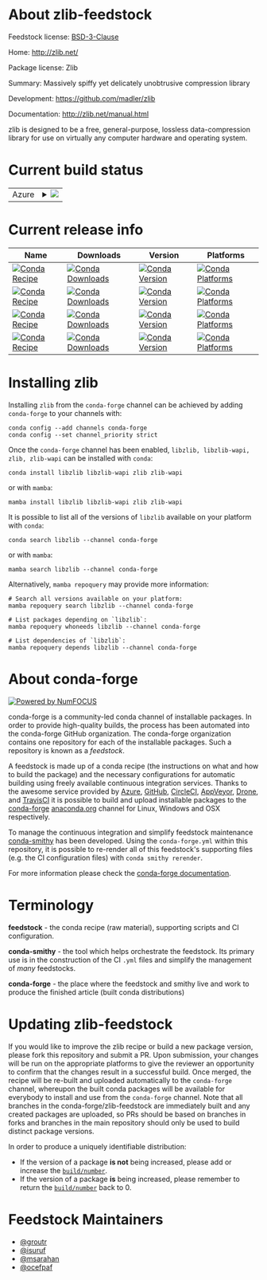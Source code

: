 About zlib-feedstock
====================

Feedstock license: [BSD-3-Clause](https://github.com/conda-forge/zlib-feedstock/blob/main/LICENSE.txt)

Home: http://zlib.net/

Package license: Zlib

Summary: Massively spiffy yet delicately unobtrusive compression library

Development: https://github.com/madler/zlib

Documentation: http://zlib.net/manual.html

zlib is designed to be a free, general-purpose, lossless data-compression
library for use on virtually any computer hardware and operating system.


Current build status
====================


<table>
    
  <tr>
    <td>Azure</td>
    <td>
      <details>
        <summary>
          <a href="https://dev.azure.com/conda-forge/feedstock-builds/_build/latest?definitionId=2250&branchName=main">
            <img src="https://dev.azure.com/conda-forge/feedstock-builds/_apis/build/status/zlib-feedstock?branchName=main">
          </a>
        </summary>
        <table>
          <thead><tr><th>Variant</th><th>Status</th></tr></thead>
          <tbody><tr>
              <td>linux_64</td>
              <td>
                <a href="https://dev.azure.com/conda-forge/feedstock-builds/_build/latest?definitionId=2250&branchName=main">
                  <img src="https://dev.azure.com/conda-forge/feedstock-builds/_apis/build/status/zlib-feedstock?branchName=main&jobName=linux&configuration=linux%20linux_64_" alt="variant">
                </a>
              </td>
            </tr><tr>
              <td>linux_aarch64</td>
              <td>
                <a href="https://dev.azure.com/conda-forge/feedstock-builds/_build/latest?definitionId=2250&branchName=main">
                  <img src="https://dev.azure.com/conda-forge/feedstock-builds/_apis/build/status/zlib-feedstock?branchName=main&jobName=linux&configuration=linux%20linux_aarch64_" alt="variant">
                </a>
              </td>
            </tr><tr>
              <td>linux_ppc64le</td>
              <td>
                <a href="https://dev.azure.com/conda-forge/feedstock-builds/_build/latest?definitionId=2250&branchName=main">
                  <img src="https://dev.azure.com/conda-forge/feedstock-builds/_apis/build/status/zlib-feedstock?branchName=main&jobName=linux&configuration=linux%20linux_ppc64le_" alt="variant">
                </a>
              </td>
            </tr><tr>
              <td>osx_64</td>
              <td>
                <a href="https://dev.azure.com/conda-forge/feedstock-builds/_build/latest?definitionId=2250&branchName=main">
                  <img src="https://dev.azure.com/conda-forge/feedstock-builds/_apis/build/status/zlib-feedstock?branchName=main&jobName=osx&configuration=osx%20osx_64_" alt="variant">
                </a>
              </td>
            </tr><tr>
              <td>osx_arm64</td>
              <td>
                <a href="https://dev.azure.com/conda-forge/feedstock-builds/_build/latest?definitionId=2250&branchName=main">
                  <img src="https://dev.azure.com/conda-forge/feedstock-builds/_apis/build/status/zlib-feedstock?branchName=main&jobName=osx&configuration=osx%20osx_arm64_" alt="variant">
                </a>
              </td>
            </tr><tr>
              <td>win_64</td>
              <td>
                <a href="https://dev.azure.com/conda-forge/feedstock-builds/_build/latest?definitionId=2250&branchName=main">
                  <img src="https://dev.azure.com/conda-forge/feedstock-builds/_apis/build/status/zlib-feedstock?branchName=main&jobName=win&configuration=win%20win_64_" alt="variant">
                </a>
              </td>
            </tr><tr>
              <td>win_arm64</td>
              <td>
                <a href="https://dev.azure.com/conda-forge/feedstock-builds/_build/latest?definitionId=2250&branchName=main">
                  <img src="https://dev.azure.com/conda-forge/feedstock-builds/_apis/build/status/zlib-feedstock?branchName=main&jobName=win&configuration=win%20win_arm64_" alt="variant">
                </a>
              </td>
            </tr>
          </tbody>
        </table>
      </details>
    </td>
  </tr>
</table>

Current release info
====================

| Name | Downloads | Version | Platforms |
| --- | --- | --- | --- |
| [![Conda Recipe](https://img.shields.io/badge/recipe-libzlib-green.svg)](https://anaconda.org/conda-forge/libzlib) | [![Conda Downloads](https://img.shields.io/conda/dn/conda-forge/libzlib.svg)](https://anaconda.org/conda-forge/libzlib) | [![Conda Version](https://img.shields.io/conda/vn/conda-forge/libzlib.svg)](https://anaconda.org/conda-forge/libzlib) | [![Conda Platforms](https://img.shields.io/conda/pn/conda-forge/libzlib.svg)](https://anaconda.org/conda-forge/libzlib) |
| [![Conda Recipe](https://img.shields.io/badge/recipe-libzlib--wapi-green.svg)](https://anaconda.org/conda-forge/libzlib-wapi) | [![Conda Downloads](https://img.shields.io/conda/dn/conda-forge/libzlib-wapi.svg)](https://anaconda.org/conda-forge/libzlib-wapi) | [![Conda Version](https://img.shields.io/conda/vn/conda-forge/libzlib-wapi.svg)](https://anaconda.org/conda-forge/libzlib-wapi) | [![Conda Platforms](https://img.shields.io/conda/pn/conda-forge/libzlib-wapi.svg)](https://anaconda.org/conda-forge/libzlib-wapi) |
| [![Conda Recipe](https://img.shields.io/badge/recipe-zlib-green.svg)](https://anaconda.org/conda-forge/zlib) | [![Conda Downloads](https://img.shields.io/conda/dn/conda-forge/zlib.svg)](https://anaconda.org/conda-forge/zlib) | [![Conda Version](https://img.shields.io/conda/vn/conda-forge/zlib.svg)](https://anaconda.org/conda-forge/zlib) | [![Conda Platforms](https://img.shields.io/conda/pn/conda-forge/zlib.svg)](https://anaconda.org/conda-forge/zlib) |
| [![Conda Recipe](https://img.shields.io/badge/recipe-zlib--wapi-green.svg)](https://anaconda.org/conda-forge/zlib-wapi) | [![Conda Downloads](https://img.shields.io/conda/dn/conda-forge/zlib-wapi.svg)](https://anaconda.org/conda-forge/zlib-wapi) | [![Conda Version](https://img.shields.io/conda/vn/conda-forge/zlib-wapi.svg)](https://anaconda.org/conda-forge/zlib-wapi) | [![Conda Platforms](https://img.shields.io/conda/pn/conda-forge/zlib-wapi.svg)](https://anaconda.org/conda-forge/zlib-wapi) |

Installing zlib
===============

Installing `zlib` from the `conda-forge` channel can be achieved by adding `conda-forge` to your channels with:

```
conda config --add channels conda-forge
conda config --set channel_priority strict
```

Once the `conda-forge` channel has been enabled, `libzlib, libzlib-wapi, zlib, zlib-wapi` can be installed with `conda`:

```
conda install libzlib libzlib-wapi zlib zlib-wapi
```

or with `mamba`:

```
mamba install libzlib libzlib-wapi zlib zlib-wapi
```

It is possible to list all of the versions of `libzlib` available on your platform with `conda`:

```
conda search libzlib --channel conda-forge
```

or with `mamba`:

```
mamba search libzlib --channel conda-forge
```

Alternatively, `mamba repoquery` may provide more information:

```
# Search all versions available on your platform:
mamba repoquery search libzlib --channel conda-forge

# List packages depending on `libzlib`:
mamba repoquery whoneeds libzlib --channel conda-forge

# List dependencies of `libzlib`:
mamba repoquery depends libzlib --channel conda-forge
```


About conda-forge
=================

[![Powered by
NumFOCUS](https://img.shields.io/badge/powered%20by-NumFOCUS-orange.svg?style=flat&colorA=E1523D&colorB=007D8A)](https://numfocus.org)

conda-forge is a community-led conda channel of installable packages.
In order to provide high-quality builds, the process has been automated into the
conda-forge GitHub organization. The conda-forge organization contains one repository
for each of the installable packages. Such a repository is known as a *feedstock*.

A feedstock is made up of a conda recipe (the instructions on what and how to build
the package) and the necessary configurations for automatic building using freely
available continuous integration services. Thanks to the awesome service provided by
[Azure](https://azure.microsoft.com/en-us/services/devops/), [GitHub](https://github.com/),
[CircleCI](https://circleci.com/), [AppVeyor](https://www.appveyor.com/),
[Drone](https://cloud.drone.io/welcome), and [TravisCI](https://travis-ci.com/)
it is possible to build and upload installable packages to the
[conda-forge](https://anaconda.org/conda-forge) [anaconda.org](https://anaconda.org/)
channel for Linux, Windows and OSX respectively.

To manage the continuous integration and simplify feedstock maintenance
[conda-smithy](https://github.com/conda-forge/conda-smithy) has been developed.
Using the ``conda-forge.yml`` within this repository, it is possible to re-render all of
this feedstock's supporting files (e.g. the CI configuration files) with ``conda smithy rerender``.

For more information please check the [conda-forge documentation](https://conda-forge.org/docs/).

Terminology
===========

**feedstock** - the conda recipe (raw material), supporting scripts and CI configuration.

**conda-smithy** - the tool which helps orchestrate the feedstock.
                   Its primary use is in the construction of the CI ``.yml`` files
                   and simplify the management of *many* feedstocks.

**conda-forge** - the place where the feedstock and smithy live and work to
                  produce the finished article (built conda distributions)


Updating zlib-feedstock
=======================

If you would like to improve the zlib recipe or build a new
package version, please fork this repository and submit a PR. Upon submission,
your changes will be run on the appropriate platforms to give the reviewer an
opportunity to confirm that the changes result in a successful build. Once
merged, the recipe will be re-built and uploaded automatically to the
`conda-forge` channel, whereupon the built conda packages will be available for
everybody to install and use from the `conda-forge` channel.
Note that all branches in the conda-forge/zlib-feedstock are
immediately built and any created packages are uploaded, so PRs should be based
on branches in forks and branches in the main repository should only be used to
build distinct package versions.

In order to produce a uniquely identifiable distribution:
 * If the version of a package **is not** being increased, please add or increase
   the [``build/number``](https://docs.conda.io/projects/conda-build/en/latest/resources/define-metadata.html#build-number-and-string).
 * If the version of a package **is** being increased, please remember to return
   the [``build/number``](https://docs.conda.io/projects/conda-build/en/latest/resources/define-metadata.html#build-number-and-string)
   back to 0.

Feedstock Maintainers
=====================

* [@groutr](https://github.com/groutr/)
* [@isuruf](https://github.com/isuruf/)
* [@msarahan](https://github.com/msarahan/)
* [@ocefpaf](https://github.com/ocefpaf/)

